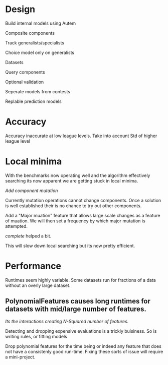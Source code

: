 # Design

Build internal models using Autem

Composite components

Track generalists/specialists

Choice model only on generalists

Datasets

Query components

Optional validation

Seperate models from contests

Replable prediction models

# Accuracy

Accuracy inaccurate at low league levels. Take into account Std of higher league level

# Local minima

With the benchmarks now operating well and the algorithm effectively searching its now apparent we are getting stuck in local minima.

*Add component mutation*

Currently mutation operations cannot change components. Once a solution is well established
their is no chance to try out other components.

Add a "Major muation" feature that allows large scale changes as a feature of muation. We will then
set a frequency by which major mutation is attempted.

*complete* helped a bit.

This will slow down local searching but its now pretty efficient.

# Performance

Runtimes seem highly variable. Some datasets run for fractions of a data without an overly large dataset.

## PolynomialFeatures causes long runtimes for datasets with mid/large number of features.

*Its the interactions creating N-Squared number of features.*

Detecting and dropping expensive evaluations is a trickly buisiness. So is writing rules, or fitting models

Drop polynomial features for the time being or indeed any feature that does not have a consistenly good
run-time. Fixing these sorts of issue will require a mini-project.




